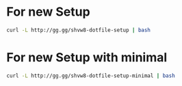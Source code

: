 # For new Setup

```bash
curl -L http://gg.gg/shvw8-dotfile-setup | bash

```

# For new Setup with minimal

```bash
curl -L http://gg.gg/shvw8-dotfile-setup-minimal | bash

```
